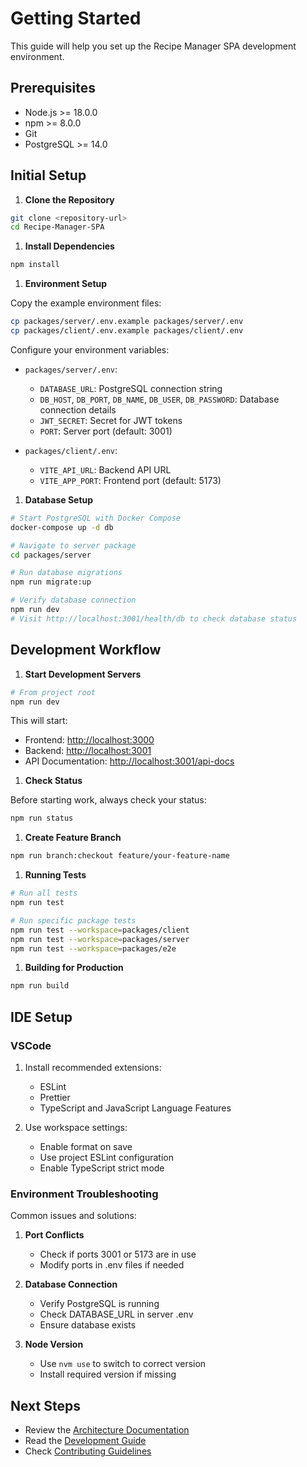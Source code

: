 # Getting Started

This guide will help you set up the Recipe Manager SPA development environment.

## Prerequisites

- Node.js >= 18.0.0
- npm >= 8.0.0
- Git
- PostgreSQL >= 14.0

## Initial Setup

1. **Clone the Repository**

```bash
git clone <repository-url>
cd Recipe-Manager-SPA
```

1. **Install Dependencies**

```bash
npm install
```

1. **Environment Setup**

Copy the example environment files:

```bash
cp packages/server/.env.example packages/server/.env
cp packages/client/.env.example packages/client/.env
```

Configure your environment variables:

- `packages/server/.env`:
  - `DATABASE_URL`: PostgreSQL connection string
  - `DB_HOST`, `DB_PORT`, `DB_NAME`, `DB_USER`, `DB_PASSWORD`: Database connection details
  - `JWT_SECRET`: Secret for JWT tokens
  - `PORT`: Server port (default: 3001)

- `packages/client/.env`:
  - `VITE_API_URL`: Backend API URL
  - `VITE_APP_PORT`: Frontend port (default: 5173)

1. **Database Setup**

```bash
# Start PostgreSQL with Docker Compose
docker-compose up -d db

# Navigate to server package
cd packages/server

# Run database migrations
npm run migrate:up

# Verify database connection
npm run dev
# Visit http://localhost:3001/health/db to check database status
```

## Development Workflow

1. **Start Development Servers**

```bash
# From project root
npm run dev
```

This will start:

- Frontend: <http://localhost:3000>
- Backend: <http://localhost:3001>
- API Documentation: <http://localhost:3001/api-docs>

1. **Check Status**

Before starting work, always check your status:

```bash
npm run status
```

1. **Create Feature Branch**

```bash
npm run branch:checkout feature/your-feature-name
```

1. **Running Tests**

```bash
# Run all tests
npm run test

# Run specific package tests
npm run test --workspace=packages/client
npm run test --workspace=packages/server
npm run test --workspace=packages/e2e
```

1. **Building for Production**

```bash
npm run build
```

## IDE Setup

### VSCode

1. Install recommended extensions:
   - ESLint
   - Prettier
   - TypeScript and JavaScript Language Features

2. Use workspace settings:
   - Enable format on save
   - Use project ESLint configuration
   - Enable TypeScript strict mode

### Environment Troubleshooting

Common issues and solutions:

1. **Port Conflicts**
   - Check if ports 3001 or 5173 are in use
   - Modify ports in .env files if needed

2. **Database Connection**
   - Verify PostgreSQL is running
   - Check DATABASE_URL in server .env
   - Ensure database exists

3. **Node Version**
   - Use `nvm use` to switch to correct version
   - Install required version if missing

## Next Steps

- Review the [Architecture Documentation](./architecture.md)
- Read the [Development Guide](./development.md)
- Check [Contributing Guidelines](../CONTRIBUTING.md)
